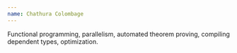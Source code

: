 ```yaml
---
name: Chathura Colombage
---
```


Functional programming, parallelism, automated theorem proving, compiling dependent types, optimization.
